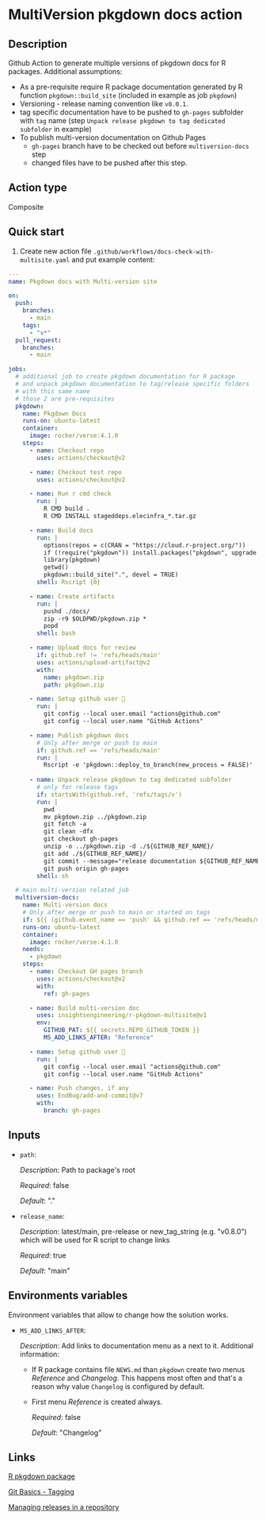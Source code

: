 # MultiVersion pkgdown docs action

## Description

Github Action to generate multiple versions of pkgdown docs for R packages.
Additional assumptions:

* As a pre-requisite require R package documentation generated by R function `pkgdown::build_site` (included in example as job `pkgdown`)
* Versioning - release naming convention like `v0.0.1`.
* tag specific documentation have to be pushed to `gh-pages` subfolder with `tag` name (step `Unpack release pkgdown to tag dedicated subfolder` in example)
* To publish multi-version documentation on Github Pages
  * `gh-pages` branch have to be checked out before `multiversion-docs` step
  * changed files have to be pushed after this step.

## Action type

Composite

## Quick start

1. Create new action file `.github/workflows/docs-check-with-multisite.yaml` and put example content:

```yaml
---
name: Pkgdown docs with Multi-version site

on:
  push:
    branches:
      - main
    tags:
      - "v*"
  pull_request:
    branches:
      - main

jobs:
  # additional job to create pkgdown documentation for R package 
  # and unpack pkgdown documentation to tag/release specific folders
  # with this same name
  # those 2 are pre-requisites
  pkgdown:
    name: Pkgdown Docs
    runs-on: ubuntu-latest
    container:
      image: rocker/verse:4.1.0
    steps:
      - name: Checkout repo
        uses: actions/checkout@v2

      - name: Checkout test repo
        uses: actions/checkout@v2

      - name: Run r cmd check
        run: |
          R CMD build .
          R CMD INSTALL stageddeps.elecinfra_*.tar.gz

      - name: Build docs
        run: |
          options(repos = c(CRAN = "https://cloud.r-project.org/"))
          if (!require("pkgdown")) install.packages("pkgdown", upgrade = "never")
          library(pkgdown)
          getwd()
          pkgdown::build_site(".", devel = TRUE)
        shell: Rscript {0}

      - name: Create artifacts
        run: |
          pushd ./docs/
          zip -r9 $OLDPWD/pkgdown.zip *
          popd
        shell: bash

      - name: Upload docs for review
        if: github.ref != 'refs/heads/main'
        uses: actions/upload-artifact@v2
        with:
          name: pkgdown.zip
          path: pkgdown.zip

      - name: Setup github user 👤
        run: |
          git config --local user.email "actions@github.com"
          git config --local user.name "GitHub Actions"

      - name: Publish pkgdown docs
        # Only after merge or push to main
        if: github.ref == 'refs/heads/main'
        run: |
          Rscript -e 'pkgdown::deploy_to_branch(new_process = FALSE)'
      
      - name: Unpack release pkgdown to tag dedicated subfolder
        # only for release tags 
        if: startsWith(github.ref, 'refs/tags/v')
        run: |
          pwd
          mv pkgdown.zip ../pkgdown.zip
          git fetch -a
          git clean -dfx
          git checkout gh-pages
          unzip -o ../pkgdown.zip -d ./${GITHUB_REF_NAME}/
          git add ./${GITHUB_REF_NAME}/
          git commit --message="release documentation ${GITHUB_REF_NAME}"
          git push origin gh-pages
        shell: sh

  # main multi-version related job
  multiversion-docs:
    name: Multi-version docs
    # Only after merge or push to main or started on tags
    if: ${{ (github.event_name == 'push' && github.ref == 'refs/heads/main') || startsWith(github.ref, 'refs/tags/v') }} 
    runs-on: ubuntu-latest
    container:
      image: rocker/verse:4.1.0
    needs: 
      - pkgdown
    steps:
      - name: Checkout GH pages branch
        uses: actions/checkout@v2
        with:
          ref: gh-pages

      - name: Build multi-version doc
        uses: insightsengineering/r-pkgdown-multisite@v1
        env:
          GITHUB_PAT: ${{ secrets.REPO_GITHUB_TOKEN }}
          MS_ADD_LINKS_AFTER: "Reference"

      - name: Setup github user 👤
        run: |
          git config --local user.email "actions@github.com"
          git config --local user.name "GitHub Actions"

      - name: Push changes, if any
        uses: EndBug/add-and-commit@v7
        with:
          branch: gh-pages


```

## Inputs

* `path`:

    _Description_: Path to package's root

    _Required_: false

    _Default_: "."

* `release_name`:

    _Description_: latest/main, pre-release or new_tag_string (e.g. "v0.8.0") which will be used for R script to change links

    _Required_: true

    _Default_: "main"

## Environments variables

Environment variables that allow to change how the solution works.

* `MS_ADD_LINKS_AFTER`:

    _Description_: Add links to documentation menu as a next to it.
    Additional information:
  * If R package contains file `NEWS.md` than `pkgdown` create two menus _Reference_  and  _Changelog_. This happens most often and that's a reason why value `Changelog` is configured by default.
  * First menu _Reference_ is created always.

    _Required_: false

    _Default_: "Changelog"

## Links

[R pkgdown package](https://pkgdown.r-lib.org/)

[Git Basics - Tagging](https://git-scm.com/book/en/v2/Git-Basics-Tagging)

[Managing releases in a repository](https://docs.github.com/en/repositories/releasing-projects-on-github/managing-releases-in-a-repository)
